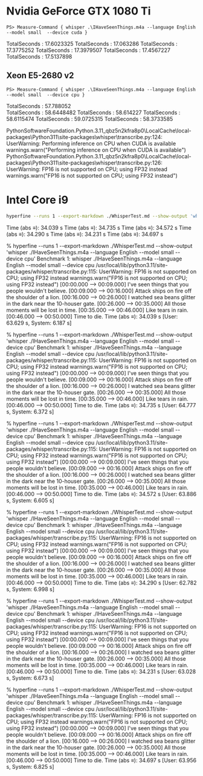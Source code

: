 # Nvidia GeForce GTX 1080 Ti
```PS
PS> Measure-Command { whisper .\IHaveSeenThings.m4a --language English --model small  --device cuda }
```

TotalSeconds      : 17.6023325
TotalSeconds      : 17.063286
TotalSeconds      : 17.3775252
TotalSeconds      : 17.3979507
TotalSeconds      : 17.4567227
TotalSeconds      : 17.5137898

## Xeon E5-2680 v2
```PS
PS> Measure-Command { whisper .\IHaveSeenThings.m4a --language English --model small  --device cpu }
```

TotalSeconds      : 57.788052   
TotalSeconds      : 58.6448482
TotalSeconds      : 58.614227
TotalSeconds      : 58.6115474
TotalSeconds      : 59.0725315
TotalSeconds      : 58.3733585


PythonSoftwareFoundation.Python.3.11_qbz5n2kfra8p0\LocalCache\local-packages\Python311\site-packages\whisper\transcribe.py:124: UserWarning: Performing inference on CPU when CUDA is available
  warnings.warn("Performing inference on CPU when CUDA is available")
PythonSoftwareFoundation.Python.3.11_qbz5n2kfra8p0\LocalCache\local-packages\Python311\site-packages\whisper\transcribe.py:126: UserWarning: FP16 is not supported on CPU; using FP32 instead
  warnings.warn("FP16 is not supported on CPU; using FP32 instead")


# Intel Core i9
```sh
hyperfine --runs 1 --export-markdown ./WhisperTest.md --show-output 'whisper ./IHaveSeenThings.m4a --language English --model small  --device cpu'
```
Time (abs ≡):        34.039 s
Time (abs ≡):        34.735 s
Time (abs ≡):        34.572 s
Time (abs ≡):        34.290 s
Time (abs ≡):        34.231 s
Time (abs ≡):        34.697 s


% hyperfine --runs 1 --export-markdown ./WhisperTest.md --show-output 'whisper ./IHaveSeenThings.m4a --language English --model small  --device cpu'
Benchmark 1: whisper ./IHaveSeenThings.m4a --language English --model small  --device cpu
/usr/local/lib/python3.11/site-packages/whisper/transcribe.py:115: UserWarning: FP16 is not supported on CPU; using FP32 instead
  warnings.warn("FP16 is not supported on CPU; using FP32 instead")
[00:00.000 --> 00:09.000]  I've seen things that you people wouldn't believe.
[00:09.000 --> 00:16.000]  Attack ships on fire off the shoulder of a lion.
[00:16.000 --> 00:26.000]  I watched sea beans glitter in the dark near the 10-houser gate.
[00:26.000 --> 00:35.000]  All those moments will be lost in time.
[00:35.000 --> 00:46.000]  Like tears in rain.
[00:46.000 --> 00:50.000]  Time to die.
  Time (abs ≡):        34.039 s               [User: 63.629 s, System: 6.187 s]
 
% hyperfine --runs 1 --export-markdown ./WhisperTest.md --show-output 'whisper ./IHaveSeenThings.m4a --language English --model small  --device cpu'
Benchmark 1: whisper ./IHaveSeenThings.m4a --language English --model small  --device cpu
/usr/local/lib/python3.11/site-packages/whisper/transcribe.py:115: UserWarning: FP16 is not supported on CPU; using FP32 instead
  warnings.warn("FP16 is not supported on CPU; using FP32 instead")
[00:00.000 --> 00:09.000]  I've seen things that you people wouldn't believe.
[00:09.000 --> 00:16.000]  Attack ships on fire off the shoulder of a lion.
[00:16.000 --> 00:26.000]  I watched sea beans glitter in the dark near the 10-houser gate.
[00:26.000 --> 00:35.000]  All those moments will be lost in time.
[00:35.000 --> 00:46.000]  Like tears in rain.
[00:46.000 --> 00:50.000]  Time to die.
  Time (abs ≡):        34.735 s               [User: 64.777 s, System: 6.372 s]
 
% hyperfine --runs 1 --export-markdown ./WhisperTest.md --show-output 'whisper ./IHaveSeenThings.m4a --language English --model small  --device cpu'
Benchmark 1: whisper ./IHaveSeenThings.m4a --language English --model small  --device cpu
/usr/local/lib/python3.11/site-packages/whisper/transcribe.py:115: UserWarning: FP16 is not supported on CPU; using FP32 instead
  warnings.warn("FP16 is not supported on CPU; using FP32 instead")
[00:00.000 --> 00:09.000]  I've seen things that you people wouldn't believe.
[00:09.000 --> 00:16.000]  Attack ships on fire off the shoulder of a lion.
[00:16.000 --> 00:26.000]  I watched sea beans glitter in the dark near the 10-houser gate.
[00:26.000 --> 00:35.000]  All those moments will be lost in time.
[00:35.000 --> 00:46.000]  Like tears in rain.
[00:46.000 --> 00:50.000]  Time to die.
  Time (abs ≡):        34.572 s               [User: 63.886 s, System: 6.605 s]
 
% hyperfine --runs 1 --export-markdown ./WhisperTest.md --show-output 'whisper ./IHaveSeenThings.m4a --language English --model small  --device cpu'
Benchmark 1: whisper ./IHaveSeenThings.m4a --language English --model small  --device cpu
/usr/local/lib/python3.11/site-packages/whisper/transcribe.py:115: UserWarning: FP16 is not supported on CPU; using FP32 instead
  warnings.warn("FP16 is not supported on CPU; using FP32 instead")
[00:00.000 --> 00:09.000]  I've seen things that you people wouldn't believe.
[00:09.000 --> 00:16.000]  Attack ships on fire off the shoulder of a lion.
[00:16.000 --> 00:26.000]  I watched sea beans glitter in the dark near the 10-houser gate.
[00:26.000 --> 00:35.000]  All those moments will be lost in time.
[00:35.000 --> 00:46.000]  Like tears in rain.
[00:46.000 --> 00:50.000]  Time to die.
  Time (abs ≡):        34.290 s               [User: 62.782 s, System: 6.998 s]
 
% hyperfine --runs 1 --export-markdown ./WhisperTest.md --show-output 'whisper ./IHaveSeenThings.m4a --language English --model small  --device cpu'
Benchmark 1: whisper ./IHaveSeenThings.m4a --language English --model small  --device cpu
/usr/local/lib/python3.11/site-packages/whisper/transcribe.py:115: UserWarning: FP16 is not supported on CPU; using FP32 instead
  warnings.warn("FP16 is not supported on CPU; using FP32 instead")
[00:00.000 --> 00:09.000]  I've seen things that you people wouldn't believe.
[00:09.000 --> 00:16.000]  Attack ships on fire off the shoulder of a lion.
[00:16.000 --> 00:26.000]  I watched sea beans glitter in the dark near the 10-houser gate.
[00:26.000 --> 00:35.000]  All those moments will be lost in time.
[00:35.000 --> 00:46.000]  Like tears in rain.
[00:46.000 --> 00:50.000]  Time to die.
  Time (abs ≡):        34.231 s               [User: 63.028 s, System: 6.673 s]
 
% hyperfine --runs 1 --export-markdown ./WhisperTest.md --show-output 'whisper ./IHaveSeenThings.m4a --language English --model small  --device cpu'
Benchmark 1: whisper ./IHaveSeenThings.m4a --language English --model small  --device cpu
/usr/local/lib/python3.11/site-packages/whisper/transcribe.py:115: UserWarning: FP16 is not supported on CPU; using FP32 instead
  warnings.warn("FP16 is not supported on CPU; using FP32 instead")
[00:00.000 --> 00:09.000]  I've seen things that you people wouldn't believe.
[00:09.000 --> 00:16.000]  Attack ships on fire off the shoulder of a lion.
[00:16.000 --> 00:26.000]  I watched sea beans glitter in the dark near the 10-houser gate.
[00:26.000 --> 00:35.000]  All those moments will be lost in time.
[00:35.000 --> 00:46.000]  Like tears in rain.
[00:46.000 --> 00:50.000]  Time to die.
  Time (abs ≡):        34.697 s               [User: 63.956 s, System: 6.825 s]


